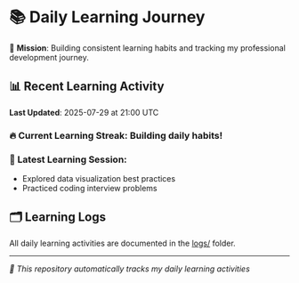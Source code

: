 # 📚 Daily Learning Journey

🎯 **Mission**: Building consistent learning habits and tracking my professional development journey.

## 📊 Recent Learning Activity

**Last Updated**: 2025-07-29 at 21:00 UTC

### 🔥 Current Learning Streak: Building daily habits!

### 📝 Latest Learning Session:
- Explored data visualization best practices
- Practiced coding interview problems

## 🗂️ Learning Logs

All daily learning activities are documented in the [logs/](./logs/) folder.

---
*🤖 This repository automatically tracks my daily learning activities*
